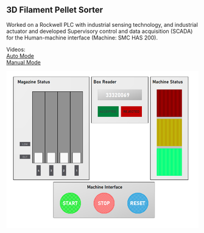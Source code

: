 ## 3D Filament Pellet Sorter

Worked on a Rockwell PLC with industrial sensing technology, and industrial actuator and developed Supervisory control and data acquisition (SCADA) for the Human-machine interface (Machine: SMC HAS 200).

Videos:\
[Auto Mode](https://drive.google.com/file/d/1nFZ3G9hHAkfYh79k1DYMpi_41WU68J7D/view?usp=drive_link) \
[Manual Mode](https://drive.google.com/file/d/1KCGYvSb65EKQRfCQ9AiHpFBMndduPnzX/view?usp=drive_link)


![plot](./SCADA.png)


<br />
<br />